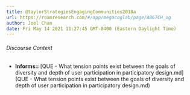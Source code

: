 ```yaml
---
title: @taylorStrategiesEngagingCommunities2018a
url: https://roamresearch.com/#/app/megacoglab/page/AB67CH_og
author: Joel Chan
date: Fri May 14 2021 11:27:45 GMT-0400 (Eastern Daylight Time)
---
```




###### Discourse Context

- **Informs::** [QUE - What tension points exist between the goals of diversity and depth of user participation in participatory design.md](QUE - What tension points exist between the goals of diversity and depth of user participation in participatory design.md)

